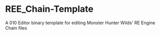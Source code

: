# REE_Chain-Template
A 010 Editor binary template for editing Monster Hunter Wilds' RE Engine Chain files
